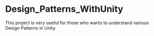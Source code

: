 # Design_Patterns_WithUnity
This project is very useful for those who wants to understand various Design Patterns in Unity.
